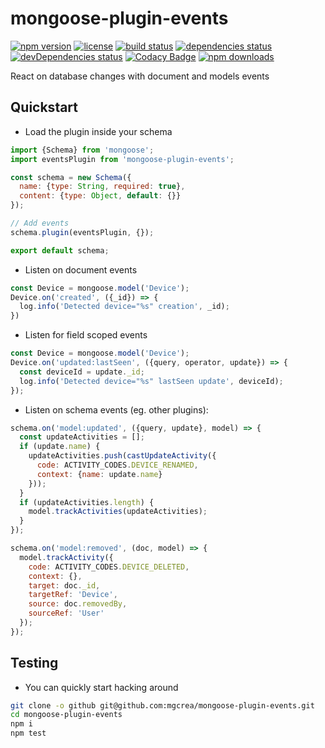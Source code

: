 # mongoose-plugin-events

[![npm version](https://img.shields.io/npm/v/mongoose-plugin-events.svg)](https://www.npmjs.com/package/mongoose-plugin-events)
[![license](https://img.shields.io/github/license/mgcrea/mongoose-plugin-events.svg?style=flat)](https://tldrlegal.com/license/mit-license)
[![build status](http://img.shields.io/travis/mgcrea/mongoose-plugin-events/master.svg?style=flat)](http://travis-ci.org/mgcrea/mongoose-plugin-events)
[![dependencies status](https://img.shields.io/david/mgcrea/mongoose-plugin-events.svg?style=flat)](https://david-dm.org/mgcrea/mongoose-plugin-events)
[![devDependencies status](https://img.shields.io/david/dev/mgcrea/mongoose-plugin-events.svg?style=flat)](https://david-dm.org/mgcrea/mongoose-plugin-events#info=devDependencies)
[![Codacy Badge](https://api.codacy.com/project/badge/Grade/9766cf4c70c74694b7be0496d515c677)](https://www.codacy.com/app/olivier_5/mongoose-plugin-events?utm_source=github.com&amp;utm_medium=referral&amp;utm_content=mgcrea/mongoose-plugin-events&amp;utm_campaign=Badge_Grade)
[![npm downloads](https://img.shields.io/npm/dm/mongoose-plugin-events.svg)](https://www.npmjs.com/package/mongoose-plugin-events)

React on database changes with document and models events

## Quickstart

- Load the plugin inside your schema

```js
import {Schema} from 'mongoose';
import eventsPlugin from 'mongoose-plugin-events';

const schema = new Schema({
  name: {type: String, required: true},
  content: {type: Object, default: {}}
});

// Add events
schema.plugin(eventsPlugin, {});

export default schema;
```

- Listen on document events

```js
const Device = mongoose.model('Device');
Device.on('created', ({_id}) => {
  log.info('Detected device="%s" creation', _id);
})
```

- Listen for field scoped events

```js
const Device = mongoose.model('Device');
Device.on('updated:lastSeen', ({query, operator, update}) => {
  const deviceId = update._id;
  log.info('Detected device="%s" lastSeen update', deviceId);
});
```

- Listen on schema events (eg. other plugins):

```js
schema.on('model:updated', ({query, update}, model) => {
  const updateActivities = [];
  if (update.name) {
    updateActivities.push(castUpdateActivity({
      code: ACTIVITY_CODES.DEVICE_RENAMED,
      context: {name: update.name}
    }));
  }
  if (updateActivities.length) {
    model.trackActivities(updateActivities);
  }
});

schema.on('model:removed', (doc, model) => {
  model.trackActivity({
    code: ACTIVITY_CODES.DEVICE_DELETED,
    context: {},
    target: doc._id,
    targetRef: 'Device',
    source: doc.removedBy,
    sourceRef: 'User'
  });
});
```

## Testing

- You can quickly start hacking around

```bash
git clone -o github git@github.com:mgcrea/mongoose-plugin-events.git
cd mongoose-plugin-events
npm i
npm test
```
